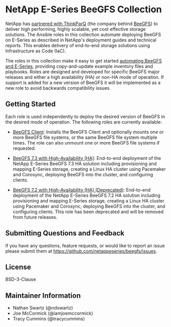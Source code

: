 NetApp E-Series BeeGFS Collection
=================================
NetApp has [partnered with ThinkParQ](https://blog.netapp.com/solution-support-for-beegfs-and-e-series/) (the company behind [BeeGFS](https://blog.netapp.com/beegfs-for-beginners/)) to deliver high performing, highly scalable, yet cost effective storage solutions. The Ansible roles in this collection automate deploying BeeGFS on E-Series as described in NetApp's deployment guides and technical reports. This enables delivery of end-to-end storage solutions using Infrastructure as Code (IaC). 

The roles in this collection make it easy to get started [automating BeeGFS and E-Series](https://blog.netapp.com/deploying-beegfs-eseries), providing copy-and-update example inventory files and playbooks. Roles are designed and developed for specific BeeGFS major releases and either a high availability (HA) or non-HA mode of operation. If support is added for a new version of BeeGFS it will be implemented as a new role to avoid backwards compatibility issues.

Getting Started
---------------
Each role is used independently to deploy the desired version of BeeGFS in the desired mode of operation. The following roles are currently available:

* [BeeGFS Client](https://github.com/netappeseries/beegfs/blob/master/roles/beegfs_client/README.md): Installs the BeeGFS Client and optionally mounts one or more BeeGFS file systems, or the same BeeGFS file system multiple times. The role can also unmount one or more BeeGFS file systems if requested.

* [BeeGFS 7.3 with High-Availability (HA)](https://github.com/netappeseries/beegfs/blob/master/roles/beegfs_ha_7_3/README.md): End-to-end deployment of the NetApp E-Series BeeGFS 7.3 HA solution including provisioning and mapping E-Series storage, creating a Linux HA cluster using Pacemaker and Corosync, deploying BeeGFS into the cluster, and configuring clients.

* [BeeGFS 7.2 with High-Availability (HA) (Deprecated)](https://github.com/netappeseries/beegfs/blob/master/roles/beegfs_ha_7_2/README.md): End-to-end deployment of the NetApp E-Series BeeGFS 7.2 HA solution including provisioning and mapping E-Series storage, creating a Linux HA cluster using Pacemaker and Corosync, deploying BeeGFS into the cluster, and configuring clients. This role has been deprecated and will be removed from future releases.

Submitting Questions and Feedback
---------------------------------
If you have any questions, feature requests, or would like to report an issue please submit them at https://github.com/netappeseries/beegfs/issues.

License
-------
BSD-3-Clause

Maintainer Information
------------------
- Nathan Swartz (@ndswartz)
- Joe McCormick (@iamjoemccormick)
- Tracy Cummins (@tracycummins)